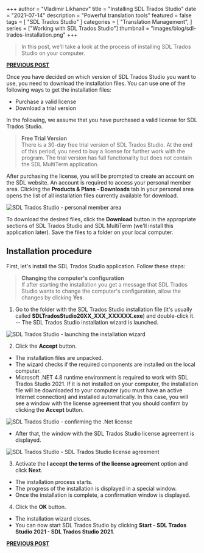 +++
author = "Vladimir Likhanov"
title = "Installing SDL Trados Studio"
date = "2021-07-14"
description = "Powerful translation tools"
featured = false
tags = [
    "SDL Trados Studio"
]
categories = [
    "Translation Management",
]
series = ["Working with SDL Trados Studio"]
thumbnail = "images/blog/sdl-trados-installation.png"
+++

> In this post, we'll take a look at the process of installing SDL Trados Studio on your
computer.

[**PREVIOUS POST**](/post/sdl-trados-editions/)

Once you have decided on which version of SDL Trados Studio you want to use, you need to
download the installation files. You can use one of the following ways to get the installation files:

* Purchase a valid license
* Download a trial version

In the following, we assume that you have purchased a valid license for SDL Trados Studio.

> **Free Trial Version**<br />
There is a 30-day free trial version of SDL Trados Studio. At the end of this period, you
need to buy a license for further work with the program. The trial version has full
functionality but does not contain the SDL MultiTerm application.

After purchasing the license, you will be prompted to create an account on the SDL website.
An account is required to access your personal member area. Clicking the **Products & Plans - Downloads**
tab in your personal area opens the list of all installation files currently available for download.

![SDL Trados Studio - personal member area](/images/blog/sdl-personal-area.png)

To download the desired files, click the **Download** button in the appropriate sections of SDL
Trados Studio and SDL MultiTerm (we'll install this application later). Save the files to a folder
on your local computer.

## Installation procedure

First, let's install the SDL Trados Studio application. Follow these steps:

> **Changing the computer's configuration** <br />
If after starting the installation you get a message that SDL Trados Studio wants to change the
computer's configuration, allow the changes by clicking **Yes**.

1. Go to the folder with the SDL Trados Studio installation file (it's usually called
**SDLTradosStudio20XX_XXX_XXXXXX.exe**) and double-click it.<br />
-- The SDL Trados Studio installation wizard is launched.

![SDL Trados Studio - launching the installation wizard](/images/blog/sdl-launching-installation-wizard.png)

2. Click the **Accept** button.

* The installation files are unpacked.
* The wizard checks if the required components are installed on the local computer.
* Microsoft .NET 4.8 runtime environment is required to work with SDL Trados Studio 2021.
If it is not installed on your computer, the installation file will be downloaded to your
computer (you must have an active Internet connection) and installed automatically. In this
case, you will see a window with the license agreement that you should confirm by clicking
the **Accept** button.

![SDL Trados Studio - confirming the .Net license](/images/blog/sdl-confirming-dotnet-license.png)

* After that, the window with the SDL Trados Studio license agreement is displayed.

![SDL Trados Studio - SDL Trados Studio license agreement](/images/blog/sdl-trados-license-agreement.png)

3. Activate the **I accept the terms of the license agreement** option and click **Next**.

* The installation process starts.
* The progress of the installation is displayed in a special window.
* Once the installation is complete, a confirmation window is displayed.

4. Click the **OK** button.

* The installation wizard closes.
* You can now start SDL Trados Studio by clicking **Start - SDL Trados Studio 2021 - SDL Trados Studio 2021**.

[**PREVIOUS POST**](/post/sdl-trados-editions/)